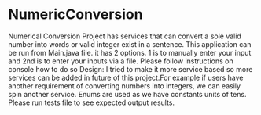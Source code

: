 # NumericConversion
Numerical Conversion Project has services that can convert a sole valid number into words or valid integer exist in a sentence.
This application can be run from Main.java file. it has 2 options. 1 is to manually enter your input and 2nd is to enter your inputs via a file. Please follow instructions on console how to do so
Design: I tried to make it more service based so more services can be added in future of this project.For example if users have another requirement of converting numbers into integers, we can easily spin another service. Enums are used as we have constants units of tens.
Please run tests file to see expected output results.
